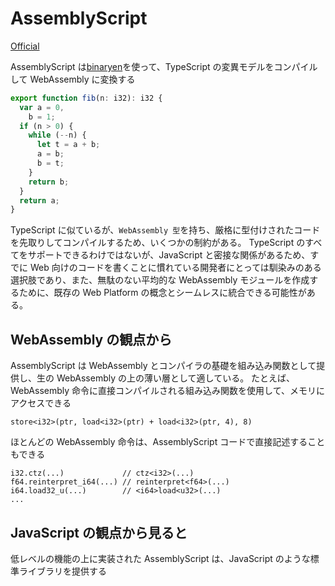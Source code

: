 # AssemblyScript

[Official](https://www.assemblyscript.org/)

AssemblyScript は[binaryen](https://github.com/WebAssembly/binaryen)を使って、TypeScript の変異モデルをコンパイルして WebAssembly に変換する

```ts
export function fib(n: i32): i32 {
  var a = 0,
    b = 1;
  if (n > 0) {
    while (--n) {
      let t = a + b;
      a = b;
      b = t;
    }
    return b;
  }
  return a;
}
```

TypeScript に似ているが、`WebAssembly 型`を持ち、厳格に型付けされたコードを先取りしてコンパイルするため、いくつかの制約がある。 TypeScript のすべてをサポートできるわけではないが、JavaScript と密接な関係があるため、すでに Web 向けのコードを書くことに慣れている開発者にとっては馴染みのある選択肢であり、また、無駄のない平均的な WebAssembly モジュールを作成するために、既存の Web Platform の概念とシームレスに統合できる可能性がある。

## WebAssembly の観点から

AssemblyScript は WebAssembly とコンパイラの基礎を組み込み関数として提供し、生の WebAssembly の上の薄い層として適している。 たとえば、WebAssembly 命令に直接コンパイルされる組み込み関数を使用して、メモリにアクセスできる

```
store<i32>(ptr, load<i32>(ptr) + load<i32>(ptr, 4), 8)
```

ほとんどの WebAssembly 命令は、AssemblyScript コードで直接記述することもできる

```
i32.ctz(...)             // ctz<i32>(...)
f64.reinterpret_i64(...) // reinterpret<f64>(...)
i64.load32_u(...)        // <i64>load<u32>(...)
...
```

## JavaScript の観点から見ると

低レベルの機能の上に実装された AssemblyScript は、JavaScript のような標準ライブラリを提供する
